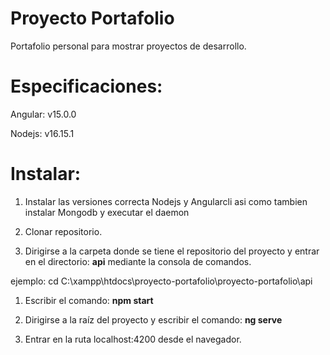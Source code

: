 # Proyecto Portafolio
Portafolio personal para mostrar proyectos de desarrollo.
# Especificaciones:
Angular: v15.0.0

Nodejs: v16.15.1

# Instalar:
1. Instalar las versiones correcta Nodejs y Angularcli asi como tambien instalar Mongodb y executar el daemon
  
1. Clonar repositorio.

1. Dirigirse a la carpeta donde se tiene el repositorio del proyecto y entrar en el directorio: **api** mediante la consola de comandos.

ejemplo: cd C:\xampp\htdocs\proyecto-portafolio\proyecto-portafolio\api

1. Escribir el comando: **npm start**

1. Dirigirse a la raíz del proyecto y escribir el comando: **ng serve**

1. Entrar en la ruta localhost:4200 desde el navegador.

